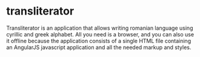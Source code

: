 transliterator
==============

Transliterator is an application that allows writing romanian language using cyrillic and greek alphabet. All you need is a browser, and you can also use it offline because the application consists of a single HTML file containing an AngularJS javascript application and all the needed markup and styles.
